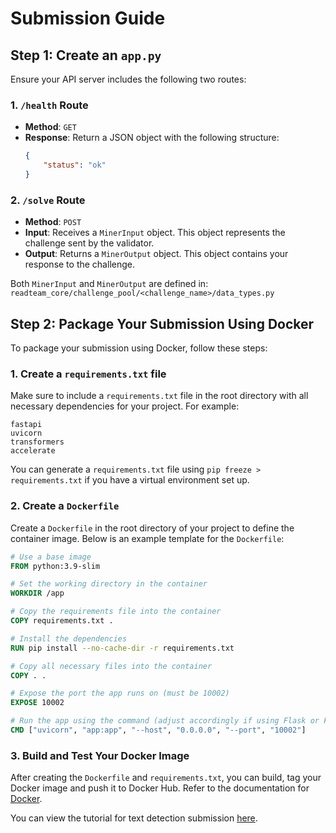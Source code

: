 
# Submission Guide

## Step 1: Create an `app.py`
Ensure your API server includes the following two routes:

### 1. `/health` Route
- **Method**: `GET`
- **Response**: Return a JSON object with the following structure:
  ```json
  {
      "status": "ok"
  }
  ```

### 2. `/solve` Route
- **Method**: `POST`
- **Input**: Receives a `MinerInput` object. This object represents the challenge sent by the validator.
- **Output**: Returns a `MinerOutput` object. This object contains your response to the challenge.

Both `MinerInput` and `MinerOutput` are defined in:  
`readteam_core/challenge_pool/<challenge_name>/data_types.py`


## Step 2: Package Your Submission Using Docker

To package your submission using Docker, follow these steps:

### 1. Create a `requirements.txt` file
Make sure to include a `requirements.txt` file in the root directory with all necessary dependencies for your project. For example:

```text
fastapi
uvicorn
transformers
accelerate
```

You can generate a `requirements.txt` file using `pip freeze > requirements.txt` if you have a virtual environment set up.

### 2. Create a `Dockerfile`
Create a `Dockerfile` in the root directory of your project to define the container image. Below is an example template for the `Dockerfile`:

```Dockerfile
# Use a base image
FROM python:3.9-slim

# Set the working directory in the container
WORKDIR /app

# Copy the requirements file into the container
COPY requirements.txt .

# Install the dependencies
RUN pip install --no-cache-dir -r requirements.txt

# Copy all necessary files into the container
COPY . .

# Expose the port the app runs on (must be 10002)
EXPOSE 10002

# Run the app using the command (adjust accordingly if using Flask or FastAPI)
CMD ["uvicorn", "app:app", "--host", "0.0.0.0", "--port", "10002"]
```



### 3. Build and Test Your Docker Image
After creating the `Dockerfile` and `requirements.txt`, you can build, tag your Docker image and push it to Docker Hub. Refer to the documentation for [Docker](docker.md).


You can view the tutorial for text detection submission [here](template/text_detection.md).





